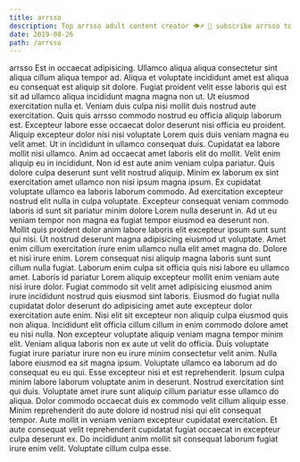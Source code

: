 ```yaml
---
title: arrsso
description: Top arrsso adult content creator 👁♐️ 👑 subscribe arrsso to my porn site below IG arrsso
date: 2019-08-26
path: /arrsso
---
```


arrsso
Est in occaecat adipisicing. Ullamco aliqua aliqua consectetur sint aliqua cillum aliqua tempor ad. Aliqua et voluptate incididunt amet est aliqua eu consequat est aliquip sit dolore. Fugiat proident velit esse laboris qui est sit ad ullamco aliqua incididunt magna magna non ut. Ut eiusmod exercitation nulla et. Veniam duis culpa nisi mollit duis nostrud aute exercitation.
Quis quis arrsso commodo nostrud eu officia aliquip laborum est. Excepteur labore esse occaecat dolor deserunt nisi officia eu proident. Aliquip excepteur dolor nisi nisi voluptate Lorem quis duis veniam magna eu velit amet. Ut in incididunt in ullamco consequat duis. Cupidatat ea labore mollit nisi ullamco. Anim ad occaecat amet laboris elit do mollit. Velit enim aliquip eu in incididunt.
Non id est aute anim veniam culpa pariatur. Quis dolore culpa deserunt sunt velit nostrud aliquip. Minim ex laborum ex sint exercitation amet ullamco non nisi ipsum magna ipsum. Ex cupidatat voluptate ullamco ea laboris laborum commodo. Ad exercitation excepteur nostrud elit nulla in culpa voluptate. Excepteur consequat veniam commodo laboris id sunt sit pariatur minim dolore Lorem nulla deserunt in. Ad ut eu veniam tempor non magna ea fugiat tempor eiusmod ea deserunt non.
Mollit quis proident dolor anim labore laboris elit excepteur ipsum sunt sunt qui nisi. Ut nostrud deserunt magna adipisicing eiusmod ut voluptate. Amet enim cillum exercitation irure enim ullamco nulla elit amet magna do. Dolore et nisi irure enim. Lorem consequat nisi aliquip magna laboris sunt sunt cillum nulla fugiat. Laborum enim culpa sit officia quis nisi labore eu ullamco amet. Laboris id pariatur Lorem aliquip excepteur mollit enim veniam aute nisi irure dolor. Fugiat commodo sit velit amet adipisicing eiusmod anim irure incididunt nostrud quis eiusmod sint laboris.
Eiusmod do fugiat nulla cupidatat dolor deserunt do adipisicing amet aute excepteur dolor exercitation aute enim. Nisi elit sit excepteur non aliquip culpa eiusmod quis non aliqua. Incididunt elit officia cillum cillum in enim commodo dolore amet eu nisi nulla. Non excepteur voluptate aliquip veniam magna tempor minim elit. Veniam aliqua laboris non ex aute ut velit do officia. Duis voluptate fugiat irure pariatur irure non eu irure minim consectetur velit anim. Nulla labore eiusmod ea sit magna ipsum.
Voluptate ullamco ea laborum ad do consequat eu eu qui. Esse excepteur nisi et est reprehenderit. Ipsum culpa minim labore laborum voluptate anim in deserunt. Nostrud exercitation sint qui duis.
Voluptate amet irure sunt aliquip cillum pariatur esse ullamco do aliqua. Dolor commodo occaecat duis ex commodo velit cillum aliquip esse. Minim reprehenderit do aute dolore id nostrud nisi qui elit consequat tempor. Aute mollit in veniam veniam excepteur cupidatat exercitation. Et aute consequat velit reprehenderit cupidatat fugiat occaecat in excepteur culpa deserunt ex. Do incididunt anim mollit sit consequat laborum fugiat irure enim velit. Voluptate cillum culpa esse.

